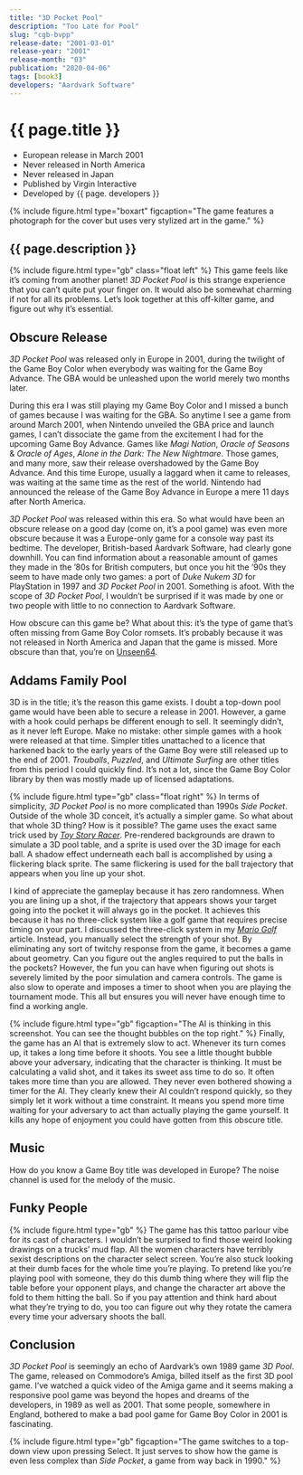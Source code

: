 ```yaml
---
title: "3D Pocket Pool"
description: "Too Late for Pool"
slug: "cgb-bvpp"
release-date: "2001-03-01"
release-year: "2001"
release-month: "03"
publication: "2020-04-06"
tags: [book3]
developers: "Aardvark Software"
---
```

# {{ page.title }}

- European release in March 2001
- Never released in North America
- Never released in Japan
- Published by Virgin Interactive
- Developed by {{ page. developers }}

{% include figure.html type="boxart" figcaption="The game features a photograph for the cover but uses very stylized art in the game." %}

## {{ page.description }}

{% include figure.html type="gb" class="float left" %}
This game feels like it’s coming from another planet! *3D Pocket Pool* is this strange experience that you can’t quite put your finger on. It would also be somewhat charming if not for all its problems. Let’s look together at this off-kilter game, and figure out why it’s essential.

## Obscure Release

*3D Pocket Pool* was released only in Europe in 2001, during the twilight of the Game Boy Color when everybody was waiting for the Game Boy Advance. The GBA would be unleashed upon the world merely two months later. 

During this era I was still playing my Game Boy Color and I missed a bunch of games because I was waiting for the GBA. So anytime I see a game from around March 2001, when Nintendo unveiled the GBA price and launch games, I can’t dissociate the game from the excitement I had for the upcoming Game Boy Advance. Games like *Magi Nation*, *Oracle of Seasons* & *Oracle of Ages*, *Alone in the Dark: The New Nightmare*. Those games, and many more, saw their release overshadowed by the Game Boy Advance. And this time Europe, usually a laggard when it came to releases, was waiting at the same time as the rest of the world. Nintendo had announced the release of the Game Boy Advance in Europe a mere 11 days after North America. 

*3D Pocket Pool* was released within this era. So what would have been an obscure release on a good day (come on, it’s a pool game) was even more obscure because it was a Europe-only game for a console way past its bedtime. The developer, British-based Aardvark Software, had clearly gone downhill. You can find information about a reasonable amount of games they made in the ’80s for British computers, but once you hit the ’90s they seem to have made only two games: a port of *Duke Nukem 3D* for PlayStation in 1997 and *3D Pocket Pool* in 2001. Something is afoot. With the scope of *3D Pocket Pool*, I wouldn’t be surprised if it was made by one or two people with little to no connection to Aardvark Software.

How obscure can this game be? What about this: it’s the type of game that’s often missing from Game Boy Color romsets. It’s probably because it was not released in North America and Japan that the game is missed. More obscure than that, you’re on [Unseen64](https://www.unseen64.net).

## Addams Family Pool

3D is in the title; it’s the reason this game exists. I doubt a top-down pool game would have been able to secure a release in 2001. However, a game with a hook could perhaps be different enough to sell. It seemingly didn’t, as it never left Europe. Make no mistake: other simple games with a hook were released at that time. Simpler titles unattached to a licence that harkened back to the early years of the Game Boy were still released up to the end of 2001. *Trouballs*, *Puzzled*, and *Ultimate Surfing* are other titles from this period I could quickly find. It’s not a lot, since the Game Boy Color library by then was mostly made up of licensed adaptations.

{% include figure.html type="gb" class="float right" %}
In terms of simplicity, *3D Pocket Pool* is no more complicated than 1990s *Side Pocket*. Outside of the whole 3D conceit, it’s actually a simpler game. So what about that whole 3D thing? How is it possible? The game uses the exact same trick used by [*Toy Story Racer*](/articles/cgb-bt5e). Pre-rendered backgrounds are drawn to simulate a 3D pool table, and a sprite is used over the 3D image for each ball. A shadow effect underneath each ball is accomplished by using a flickering black sprite. The same flickering is used for the ball trajectory that appears when you line up your shot.

I kind of appreciate the gameplay because it has zero randomness. When you are lining up a shot, if the trajectory that appears shows your target going into the pocket it will always go in the pocket. It achieves this because it has no three-click system like a golf game that requires precise timing on your part. I discussed the three-click system in my [*Mario Golf*](/articles/cgb-awxe) article. Instead, you manually select the strength of your shot. By eliminating any sort of twitchy response from the game, it becomes a game about geometry. Can you figure out the angles required to put the balls in the pockets? However, the fun you can have when figuring out shots is severely limited by the poor simulation and camera controls. The game is also slow to operate and imposes a timer to shoot when you are playing the tournament mode. This all but ensures you will never have enough time to find a working angle.

{% include figure.html type="gb" figcaption="The AI is thinking in this screenshot. You can see the thought bubbles on the top right." %}
Finally, the game has an AI that is extremely slow to act. Whenever its turn comes up, it takes a long time before it shoots. You see a little thought bubble above your adversary, indicating that the character is thinking. It must be calculating a valid shot, and it takes its sweet ass time to do so. It often takes more time than you are allowed. They never even bothered showing a timer for the AI. They clearly knew their AI couldn’t respond quickly, so they simply let it work without a time constraint. It means you spend more time waiting for your adversary to act than actually playing the game yourself. It kills any hope of enjoyment you could have gotten from this obscure title.

## Music

How do you know a Game Boy title was developed in Europe? The noise channel is used for the melody of the music.

## Funky People

{% include figure.html type="gb" %}
The game has this tattoo parlour vibe for its cast of characters. I wouldn’t be surprised to find those weird looking drawings on a trucks’ mud flap. All the women characters have terribly sexist descriptions on the character select screen. You’re also stuck looking at their dumb faces for the whole time you’re playing. To pretend like you’re playing pool with someone, they do this dumb thing where they will flip the table before your opponent plays, and change the character art above the fold to them hitting the ball. So if you pay attention and think hard about what they’re trying to do, you too can figure out why they rotate the camera every time your adversary shoots the ball.

## Conclusion

*3D Pocket Pool* is seemingly an echo of Aardvark’s own 1989 game *3D Pool*. The game, released on Commodore’s Amiga, billed itself as the first 3D pool game. I’ve watched a quick video of the Amiga game and it seems making a responsive pool game was beyond the hopes and dreams of the developers, in 1989 as well as 2001. That some people, somewhere in England, bothered to make a bad pool game for Game Boy Color in 2001 is fascinating.

{% include figure.html type="gb" figcaption="The game switches to a top-down view upon pressing Select. It just serves to show how the game is even less complex than *Side Pocket*, a game from way back in 1990." %}